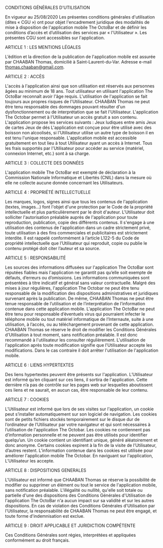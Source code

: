 CONDITIONS GÉNÉRALES D'UTILISATION


 En vigueur au 25/08/2020 Les présentes conditions générales d'utilisation (dites « CGU ») ont pour objet l'encadrement juridique des modalités de mise à disposition de l'application mobile The OctoBar et de définir les conditions d’accès et d’utilisation des services par « l'Utilisateur ».
 Les présentes CGU sont accessibles sur l'application.


 ARTICLE 1 : LES MENTIONS LÉGALES 

L’édition et la direction de la publication de l'application mobile est assurée par CHAABAN Thomas, domicilié à Saint-Laurent-du-Var.  Adresse e-mail thomas.chaaban@gmail.com.


ARTICLE 2 : ACCÈS 

L'accès à l'application ainsi que son utilisation est réservés aux personnes âgées au minimum de 18 ans. Tout utilisateur en utilisant l'application The OctoBar reconnaît avoir l'âge requis.
L'utilisation de l'application se fait toujours aux propres risques de l'Utilisateur. CHAABAN Thomas ne peut être tenu responsable des dommages pouvant résulter d'un dysfonctionnement ou de interprétation que se fait l'Utilisateur.
L'application The Octobar permet à l'Utilisateur un accès gratuit a son contenu. L'application propose les services suivants : 
Jeux ludiques entre amis
Jeux de cartes
Jeux de dés
L'application est conçue pour être utilisé avec des boisson non alcoolisés, si l'Utilisateur utilise un autre type de boisson il en est tenu l'unique responsable.
L'application mobile est accessible gratuitement en tout lieu à tout Utilisateur ayant un accès à Internet. Tous les frais supportés par l'Utilisateur pour accéder au service (matériel, connexion Internet, etc.) sont à sa charge. 


ARTICLE 3 : COLLECTE DES DONNÉES

 L'application mobile The OctoBar est exempté de déclaration à la Commission Nationale Informatique et Libertés (CNIL) dans la mesure où elle ne collecte aucune donnée concernant les Utilisateurs. 


ARTICLE 4 : PROPRIÉTÉ INTELLECTUELLE

 Les marques, logos, signes ainsi que tous les contenus de l'application (textes, images…) font l'objet d'une protection par le Code de la propriété intellectuelle et plus particulièrement par le droit d'auteur.
 L'Utilisateur doit solliciter l'autorisation préalable auprès de l'application pour toute reproduction, publication, copie des différents contenus. Il s'engage à une utilisation des contenus de l'application dans un cadre strictement privé, toute utilisation à des fins commerciales et publicitaires est strictement interdite. Il est rappelé conformément à l’article L122-5 du Code de propriété intellectuelle que l’Utilisateur qui reproduit, copie ou publie le contenu protégé doit citer l’auteur et sa source.


 ARTICLE 5 : RESPONSABILITÉ

 Les sources des informations diffusées sur l'application The OctoBar sont réputées fiables mais l'application ne garantit pas qu’elle soit exempte de défauts, d’erreurs ou d’omissions. Les informations communiquées sont présentées à titre indicatif et général sans valeur contractuelle. Malgré des mises à jour régulières, l'application The Octobar ne peut être tenu responsable de la modification des dispositions administratives et juridiques survenant après la publication. De même, CHAABAN Thomas ne peut être tenue responsable de l’utilisation et de l’interprétation de l’information contenue dans cette application mobile. L'application The OctoBar ne peut être tenu pour responsable d’éventuels virus qui pourraient infecter le téléphone mobile ou tout matériel informatique de l’Internaute, suite à une utilisation, à l’accès, ou au téléchargement provenant de cette application. 
CHAABAN Thomas se réserve le droit de modifier les Conditions Générales d'Utilisation à tout moment, sans notification préalable. Il est donc recommandé à l'utilisateur les consulter régulièrement.
L'utilisation de l'application après toute modification signifie que l'Utilisateur accepte les modifications. Dans le cas contraire il doit arrêter l'utilisation de l'application mobile.


ARTICLE 6 : LIENS HYPERTEXTES 

Des liens hypertextes peuvent être présents sur l'application. L’Utilisateur est informé qu’en cliquant sur ces liens, il sortira de l'application. Cette dernière n’a pas de contrôle sur les pages web sur lesquelles aboutissent ces liens et ne saurait, en aucun cas, être responsable de leur contenu.


 ARTICLE 7 : COOKIES 

L’Utilisateur est informé que lors de ses visites sur l'application, un cookie peut s’installer automatiquement sur son logiciel de navigation. Les cookies sont de petits fichiers stockés temporairement sur le disque dur de l’ordinateur de l’Utilisateur par votre navigateur et qui sont nécessaires à l’utilisation de l'application The Octobar. Les cookies ne contiennent pas d’information personnelle et ne peuvent pas être utilisés pour identifier quelqu’un. Un cookie contient un identifiant unique, généré aléatoirement et donc anonyme. Certains cookies expirent à la fin de la visite de l’Utilisateur, d’autres restent. L’information contenue dans les cookies est utilisée pour améliorer l'application mobile The Octobar. En naviguant sur l'application, L’Utilisateur les accepte. 


ARTICLE 8 : DISPOSITIONS GENERALES 


L'Utilisateur est informé que CHAABAN Thomas se réserve la possibilité de modifier ou supprimer   un élément ou tout le service de l'application mobile, sans notification préalable.
L'illégalité ou nullité, qu'elle soit totale ou partielle d'une des dispositions des Conditions Générales d'Utilisation de l'application The OctoBar n'a aucun impact sur sa validité et sur les autres dispositions.
En cas de violation des Conditions Générales d'Utilisation par l'Utilisateur, la responsabilité de CHAABAN Thomas ne peut être engagé, et toute forme d'indemnisation est exclue.


 ARTICLE 9 : DROIT APPLICABLE ET JURIDICTION COMPÉTENTE 

Ces Conditions Générales sont régies, interprétées et appliquées conformément au droit français.
